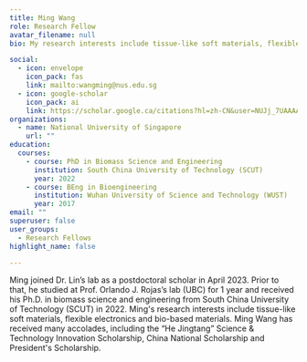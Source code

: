 ```yaml
---
title: Ming Wang
role: Research Fellow
avatar_filename: null
bio: My research interests include tissue-like soft materials, flexible electronics and bio-based materials

social:
  - icon: envelope
    icon_pack: fas
    link: mailto:wangming@nus.edu.sg
  - icon: google-scholar
    icon_pack: ai
    link: https://scholar.google.ca/citations?hl=zh-CN&user=NUJj_7UAAAAJ
organizations:
  - name: National University of Singapore
    url: ""
education:
  courses:
    - course: PhD in Biomass Science and Engineering
      institution: South China University of Technology (SCUT)
      year: 2022
    - course: BEng in Bioengineering
      institution: Wuhan University of Science and Technology (WUST)
      year: 2017
email: ""      
superuser: false
user_groups:
  - Research Fellows
highlight_name: false

---
```

Ming joined Dr. Lin’s lab as a postdoctoral scholar in April 2023. Prior to that, he studied at Prof. ‪Orlando J. Rojas’s lab (UBC) for 1 year and received his Ph.D. in biomass science and engineering from South China University of Technology (SCUT) in 2022. Ming's research interests include tissue-like soft materials, flexible electronics and bio-based materials. Ming Wang has received many accolades, including the “He Jingtang” Science & Technology Innovation Scholarship, China National Scholarship and President's Scholarship.
